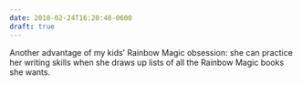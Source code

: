 ```yaml
---
date: 2018-02-24T16:20:48-0600
draft: true
---
```




Another advantage of my kids’ Rainbow Magic obsession: she can practice her writing skills when she draws up lists of all the Rainbow Magic books she wants.



